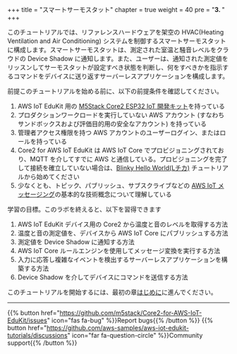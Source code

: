+++
title = "スマートサーモスタット"
chapter = true
weight = 40
pre = "<b>3. </b>"
+++

このチュートリアルでは、リファレンスハードウェアを架空の HVAC(Heating Ventilation and Air Conditioning) システムを制御するスマートサーモスタットに構成します。スマートサーモスタットは、測定された室温と騒音レベルをクラウドの Device Shadow に通知します。また、ユーザーは、通知された測定値をリッスンしてサーモスタットが設定すべき状態を判断し、何をすべきかを指示するコマンドをデバイスに送り返すサーバーレスアプリケーションを構成します。

前提このチュートリアルを始める前に、以下の前提条件を確認してください。
1. AWS IoT EduKit 用の [M5Stack Core2 ESP32 IoT 開発キット](https://ssci.to/Core2_for_AWS)を持っている
2. プロダクションワークロードを実行していない AWS アカウント (すなわちサンドボックスおよび評価目的用の安全なアカウント) を持っている
3. 管理者アクセス権限を持つ AWS アカウントのユーザーログイン、またはロールを持っている
4. Core2 for AWS IoT EduKit は AWS IoT Core でプロビジョニングされており、MQTT を介してすでに AWS と通信している。プロビジョニングを完了して接続を確立していない場合は、[Blinky Hello World(Lチカ)](/ja/blinky-hello-world.html) チュートリアルから始めてください
5. 少なくとも、トピック、パブリッシュ、サブスクライブなどの [AWS IoT メッセージング](https://docs.aws.amazon.com/iot/latest/developerguide/mqtt.html)の基本的な技術概念について理解している


学習の目標。このラボを終えると、以下を習得できます
1. AWS IoT EduKit デバイス用の Core2 から温度と音のレベルを取得する方法
2. 温度と音の測定値を、デバイスから AWS IoT Core にパブリッシュする方法
3. 測定値を Device Shadow に通知する方法
4. AWS IoT Core ルールエンジンを使用してメッセージ変換を実行する方法
5. 入力に応答し複雑なイベントを検出するサーバーレスアプリケーションを構築する方法
6. Device Shadow を介してデバイスにコマンドを送信する方法

このチュートリアルを開始するには、最初の章[はじめに](/ja/smart-thermostat/introduction.html)に進んでください。

---
{{% button href="https://github.com/m5stack/Core2-for-AWS-IoT-EduKit/issues" icon="fas fa-bug" %}}Report bugs{{% /button %}} {{% button href="https://github.com/aws-samples/aws-iot-edukit-tutorials/discussions" icon="far fa-question-circle" %}}Community support{{% /button %}}